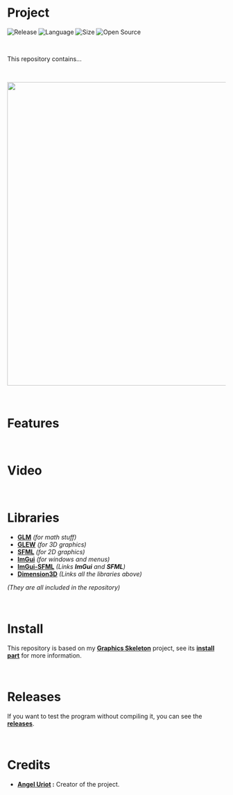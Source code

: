 # Project

![Release](https://img.shields.io/badge/Release-v1.0-blueviolet)
![Language](https://img.shields.io/badge/Language-C%2B%2B-0052cf)
![Size](https://img.shields.io/badge/Size-218Mo-f12222)
![Open Source](https://badges.frapsoft.com/os/v2/open-source.svg?v=103)

<br>

This repository contains...

<br>

<p align="center">
	<img src="" width="700">
</p>

<br>

# Features

<br>

# Video

<br>

# Libraries

* **[GLM](http://glm.g-truc.net/0.9.6/api/index.html)** *(for math stuff)*
* **[GLEW](http://glew.sourceforge.net/)** *(for 3D graphics)*
* **[SFML](https://www.sfml-dev.org/)** *(for 2D graphics)*
* **[ImGui](https://github.com/ocornut/imgui)** *(for windows and menus)*
* **[ImGui-SFML](https://github.com/eliasdaler/imgui-sfml)** *(Links **ImGui** and **SFML**)*
* **[Dimension3D](https://github.com/angeluriot/Dimension3D)** *(Links all the libraries above)*

*(They are all included in the repository)*

<br>

# Install

This repository is based on my **[Graphics Skeleton](https://github.com/angeluriot/Graphics_skeleton)** project, see its **[install part](https://github.com/angeluriot/Graphics_skeleton#install)** for more information.

<br>

# Releases

If you want to test the program without compiling it, you can see the **[releases](?)**.

<br>

# Credits

* **[Angel Uriot](https://github.com/angeluriot) :** Creator of the project.
